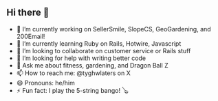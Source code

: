 ## Hi there 👋
<!-- **LucidIndian/LucidIndian** is a ✨ _special_ ✨ repository because its `README.md` (this file) appears on your GitHub profile. -->
- 🔭 I’m currently working on SellerSmile, SlopeCS, GeoGardening, and 200Email!
- 🌱 I’m currently learning Ruby on Rails, Hotwire, Javascript
- 👯 I’m looking to collaborate on customer service or Rails stuff
- 🤔 I’m looking for help with writing better code
- 💬 Ask me about fitness, gardening, and Dragon Ball Z
- 📫 How to reach me: @tyghwlaters on X
- 😄 Pronouns: he/him
- ⚡ Fun fact: I play the 5-string bango! 🪕
